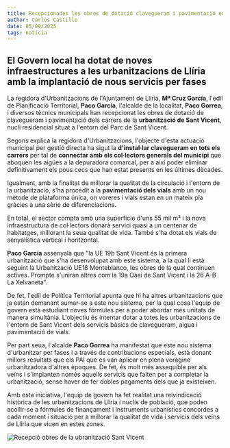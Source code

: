 ```yaml
---
title: Recepcionades les obres de dotació clavegueram i pavimentació en la UE 19b Urbanització Sant Vicent
author: Carlos Castillo 
date: 05/09/2025
tags: noticia
---
```


## El Govern local ha dotat de noves infraestructures a les urbanitzacions de Llíria amb la implantació de nous servicis per fases


La regidora d'Urbanitzacions de l'Ajuntament de Llíria, **Mª Cruz García**, l'edil de Planificació Territorial, **Paco García**, l'alcalde de la localitat, **Paco Gorrea**, i diversos tècnics municipals han recepcionat les obres de dotació de clavegueram i pavimentació dels carrers de la **urbanització de Sant Vicent**, nucli residencial situat a l'entorn del Parc de Sant Vicent.

Segons explica la regidora d'Urbanitzacions, l'objecte d'esta actuació municipal per gestió directa ha sigut la **d'instal·lar clavegueram en tots els carrers** per tal de **connectar amb els col·lectors generals del municipi** que aboquen les aigües a la depuradora comarcal, per a així poder eliminar definitivament els pous cecs que han estat presents en les últimes dècades.

Igualment, amb la finalitat de millorar la qualitat de la circulació i l'entorn de la urbanització, s'ha procedit a la **pavimentació dels vials** amb un nou mètode de plataforma única, on voreres i vials estan en un mateix pla gràcies a una sèrie de diferenciacions.

En total, el sector compta amb una superfície d'uns 55 mil m² i la nova infraestructura de col·lectors donarà servici quasi a un centenar de habitatges, millorant la seua qualitat de vida. També s'ha dotat els vials de senyalística vertical i horitzontal.

**Paco García** assenyala que “la UE 19b Sant Vicent és la primera urbanització que s'ha desenvolupat amb este sistema, a la qual li està seguint la Urbanització UE18 Monteblanco, les obres de la qual continuen actives. Prompte s'uniran altres com la 19a Oasi de Sant Vicent i la 26 A-B La Xelvaneta”.

De fet, l'edil de Política Territorial apunta que hi ha altres urbanitzacions que ja estan demanant sumar-se a este nou sistema, per la qual cosa l'equip de govern està estudiant noves fórmules per a poder abordar més unitats de manera simultània. L'objectiu és intentar dotar a totes les urbanitzacions de l'entorn de Sant Vicent dels servicis bàsics de clavegueram, aigua i pavimentació de vials.

Per part seua, l'alcalde **Paco Gorrea** ha manifestat que este nou sistema d'urbanitzar per fases i a través de contribucions especials, està donant millors resultats que els PAI que es van aplicar en plena voràgine urbanitzadora d'altres èpoques. De fet, és molt més assequible per als veïns i s'implanten només aquells servicis que falten per a completar la urbanització, sense haver de fer dobles pagaments dels que ja existeixen.

Amb esta iniciativa, l'equip de govern ha fet realitat una reivindicació històrica de les urbanitzacions de Llíria i nuclis de població, que poden acollir-se a fórmules de finançament i instruments urbanístics concordes a cada moment i situació per a millorar la qualitat de vida i servicis dels veïns de Llíria que viuen en estes zones.


![ Recepció obres de la ubranització Sant Vicent ](/assets/continguts/recursos/20250905-Recepcióobressantvicent.jpg "Recepció obres de la urbanització Sant Vicent")
